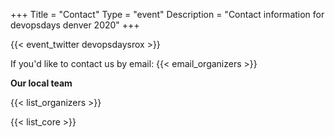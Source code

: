 +++
Title = "Contact"
Type = "event"
Description = "Contact information for devopsdays denver 2020"
+++

{{< event_twitter devopsdaysrox >}}

If you'd like to contact us by email: {{< email_organizers >}}

**Our local team**

{{< list_organizers >}}


{{< list_core >}}
